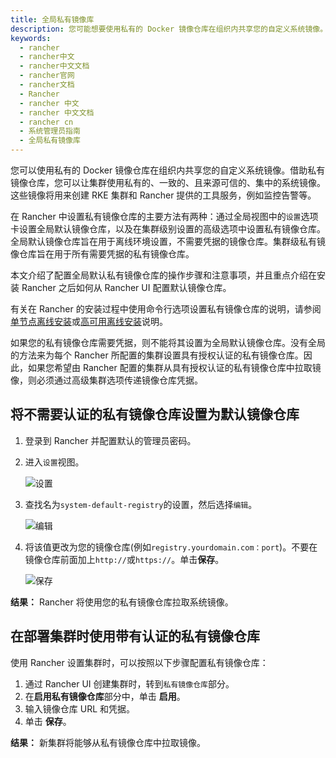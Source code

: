 ```yaml
---
title: 全局私有镜像库
description: 您可能想要使用私有的 Docker 镜像仓库在组织内共享您的自定义系统镜像。借助私有镜像仓库，您可以让集群使用私有的、一致的、且来源可信的、集中的系统镜像。这些镜像将用来创建 RKE 集群和 Rancher 提供的工具服务，例如监控告警等。在 Rancher 中设置私有镜像仓库的主要方法有两种：通过全局视图中的`设置`选项卡设置全局默认镜像仓库，以及在集群级别设置的高级选项中设置私有镜像仓库。全局默认镜像仓库旨在用于离线环境设置，不需要凭据的镜像仓库。集群级私有镜像仓库旨在用于所有需要凭据的私有镜像仓库。本部分是关于配置全局默认私有镜像仓库的，并且重点介绍在安装 Rancher 之后如何从 Rancher UI 配置默认镜像仓库。
keywords:
  - rancher
  - rancher中文
  - rancher中文文档
  - rancher官网
  - rancher文档
  - Rancher
  - rancher 中文
  - rancher 中文文档
  - rancher cn
  - 系统管理员指南
  - 全局私有镜像库
---
```


您可以使用私有的 Docker 镜像仓库在组织内共享您的自定义系统镜像。借助私有镜像仓库，您可以让集群使用私有的、一致的、且来源可信的、集中的系统镜像。这些镜像将用来创建 RKE 集群和 Rancher 提供的工具服务，例如监控告警等。

在 Rancher 中设置私有镜像仓库的主要方法有两种：通过全局视图中的`设置`选项卡设置全局默认镜像仓库，以及在集群级别设置的高级选项中设置私有镜像仓库。全局默认镜像仓库旨在用于离线环境设置，不需要凭据的镜像仓库。集群级私有镜像仓库旨在用于所有需要凭据的私有镜像仓库。

本文介绍了配置全局默认私有镜像仓库的操作步骤和注意事项，并且重点介绍在安装 Rancher 之后如何从 Rancher UI 配置默认镜像仓库。

有关在 Rancher 的安装过程中使用命令行选项设置私有镜像仓库的说明，请参阅[单节点离线安装](/docs/rancher2.5/installation_new/other-installation-methods/air-gap/_index)或[高可用离线安装](/docs/rancher2.5/installation_new/other-installation-methods/air-gap/_index)说明。

如果您的私有镜像仓库需要凭据，则不能将其设置为全局默认镜像仓库。没有全局的方法来为每个 Rancher 所配置的集群设置具有授权认证的私有镜像仓库。因此，如果您希望由 Rancher 配置的集群从具有授权认证的私有镜像仓库中拉取镜像，则必须通过高级集群选项传递镜像仓库凭据。

## 将不需要认证的私有镜像仓库设置为默认镜像仓库

1. 登录到 Rancher 并配置默认的管理员密码。

2. 进入`设置`视图。

   ![设置](/img/rancher/airgap/settings.png)

3. 查找名为`system-default-registry`的设置，然后选择`编辑`。

   ![编辑](/img/rancher/airgap/edit-system-default-registry.png)

4. 将该值更改为您的镜像仓库(例如`registry.yourdomain.com：port`)。不要在镜像仓库前面加上`http://`或`https://`。单击**保存**。

   ![保存](/img/rancher/airgap/enter-system-default-registry.png)

**结果：** Rancher 将使用您的私有镜像仓库拉取系统镜像。

## 在部署集群时使用带有认证的私有镜像仓库

使用 Rancher 设置集群时，可以按照以下步骤配置私有镜像仓库：

1. 通过 Rancher UI 创建集群时，转到`私有镜像仓库`部分。
2. 在**启用私有镜像仓库**部分中，单击 **启用**。
3. 输入镜像仓库 URL 和凭据。
4. 单击 **保存**。

**结果：** 新集群将能够从私有镜像仓库中拉取镜像。
